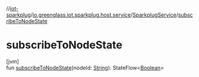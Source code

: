 //[iot-sparkplug](../../../index.md)/[io.greenglass.iot.sparkplug.host.service](../index.md)/[SparkplugService](index.md)/[subscribeToNodeState](subscribe-to-node-state.md)

# subscribeToNodeState

[jvm]\
fun [subscribeToNodeState](subscribe-to-node-state.md)(nodeId: [String](https://kotlinlang.org/api/latest/jvm/stdlib/kotlin/-string/index.html)): StateFlow&lt;[Boolean](https://kotlinlang.org/api/latest/jvm/stdlib/kotlin/-boolean/index.html)&gt;
